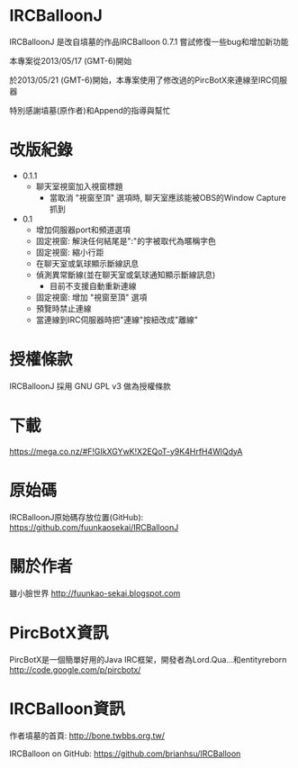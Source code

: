 IRCBalloonJ
===========
IRCBalloonJ 是改自墳墓的作品IRCBalloon 0.7.1
嘗試修復一些bug和增加新功能

本專案從2013/05/17 (GMT-6)開始

於2013/05/21 (GMT-6)開始，本專案使用了修改過的PircBotX來連線至IRC伺服器

特別感謝墳墓(原作者)和Append的指導與幫忙

改版紀錄
===========
 - 0.1.1
    - 聊天室視窗加入視窗標題
        - 當取消 "視窗至頂" 選項時, 聊天室應該能被OBS的Window Capture抓到
 - 0.1
    - 增加伺服器port和頻道選項
    - 固定視窗: 解決任何結尾是":"的字被取代為暱稱字色
    - 固定視窗: 縮小行距
    - 在聊天室或氣球顯示斷線訊息
    - 偵測異常斷線(並在聊天室或氣球通知顯示斷線訊息)
        - 目前不支援自動重新連線
    - 固定視窗: 增加 "視窗至頂" 選項
    - 預覽時禁止連線
    - 當連線到IRC伺服器時把"連線"按紐改成"離線"

授權條款
========

IRCBalloonJ 採用 GNU GPL v3 做為授權條款

下載
==========
https://mega.co.nz/#F!GIkXGYwK!X2EQoT-y9K4HrfH4WlQdyA

原始碼
==========
IRCBalloonJ原始碼存放位置(GitHub):
https://github.com/fuunkaosekai/IRCBalloonJ

關於作者
==========
雖小臉世界
http://fuunkao-sekai.blogspot.com

PircBotX資訊
==========
PircBotX是一個簡單好用的Java IRC框架，開發者為Lord.Qua...和entityreborn
http://code.google.com/p/pircbotx/

IRCBalloon資訊
==========
作者墳墓的首頁:
http://bone.twbbs.org.tw/

IRCBalloon on GitHub:
https://github.com/brianhsu/IRCBalloon

